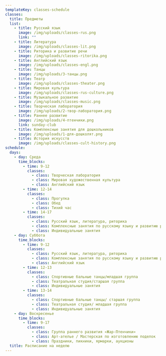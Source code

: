```yaml
---
templateKey: classes-schedule
classes:
  title: Предметы
  list:
    - title: Русский язык
      image: /img/uploads/classes-rus.png
      link: ""
    - title: Литература
      image: /img/uploads/classes-lit.png
    - title: Риторика и развитие речи
      image: /img/uploads/classes-ritorika.png
    - title: Английский язык
      image: /img/uploads/classes-engl.png
    - title: Танцы
      image: /img/uploads/3-танцы.png
    - title: Театр
      image: /img/uploads/classes-theater.png
    - title: Мировая культура
      image: /img/uploads/classes-rus-culture.png
    - title: Музыкальное развитие
      image: /img/uploads/classes-music.png
    - title: Творческая лаборатория
      image: /img/uploads/2-твор-лаборатория.png
    - title: Раннее развитие
      image: /img/uploads/4-птенчики.png
      link: sunday-club
    - title: Комплексные занятия для дошкольников
      image: /img/uploads/1-для-дошколят.png
    - title: История искусств
      image: /img/uploads/classes-cult-history.png
schedule:
  days:
    - day: Среда
      time_blocks:
        - time: 9-12
          classes:
            - class: Творческая лаборатория
            - class: Мировая художественная культура
            - class: Английский язык
        - time: 12-14
          classes:
            - class: Прогулка
            - class: Обед
            - class: Тихий час
        - time: 14-17
          classes:
            - class: Русский язык, литература, риторика
            - class: Комплексные занятия по русскому языку и развитию речи
            - class: Индивидуальные занятия
    - day: Суббота
      time_blocks:
        - time: 9-12
          classes:
            - class: Русский язык, литература, риторика
            - class: Комплексные занятия по русскому языку и развитию речи
            - class: Английский язык
        - time: 12-13
          classes:
            - class: Спортивные бальные танцы/младшая группа
            - class: Театральная студия/старшая группа
            - class: Индивидуальные занятия
        - time: 13-14
          classes:
            - class: Спортивные бальные танцы/ старшая группа
            - class: Театральная студия/ младшая группа
            - class: Индивидуальные занятия
    - day: Воскресенье
      time_blocks:
        - time: 9-17
          classes:
            - class: Группа раннего развития «Жар-Птенчики»
            - class: Арт-ателье / Мастерская по изготовлению поделок
            - class: Праздники, пикники, ярмарки, аукционы
  title: Расписание на неделю
---
```


